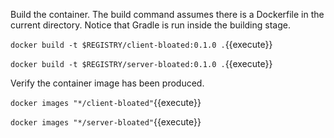 
Build the container. The build command assumes there is a Dockerfile in the current directory. Notice that Gradle is run inside the building stage.

`docker build -t $REGISTRY/client-bloated:0.1.0 .`{{execute}}

`docker build -t $REGISTRY/server-bloated:0.1.0 .`{{execute}}

Verify the container image has been produced.

`docker images "*/client-bloated"`{{execute}}

`docker images "*/server-bloated"`{{execute}}

